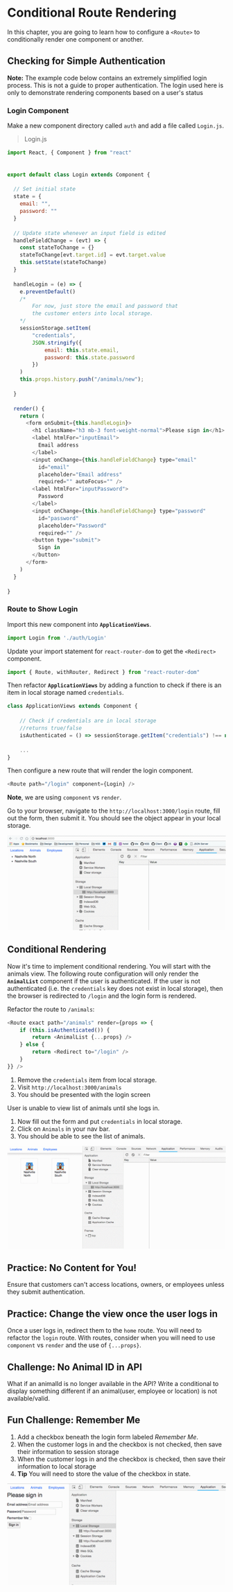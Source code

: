 # Conditional Route Rendering

In this chapter, you are going to learn how to configure a `<Route>` to conditionally render one component or another.

## Checking for Simple Authentication

**Note:** The example code below contains an extremely simplified login process. This is not a guide to proper authentication. The login used here is only to demonstrate rendering components based on a user's status

### Login Component

Make a new component directory called `auth` and add a file called `Login.js`.

> Login.js

```js
import React, { Component } from "react"


export default class Login extends Component {

  // Set initial state
  state = {
    email: "",
    password: ""
  }

  // Update state whenever an input field is edited
  handleFieldChange = (evt) => {
    const stateToChange = {}
    stateToChange[evt.target.id] = evt.target.value
    this.setState(stateToChange)
  }

  handleLogin = (e) => {
    e.preventDefault()
    /*
        For now, just store the email and password that
        the customer enters into local storage.
    */
    sessionStorage.setItem(
        "credentials",
        JSON.stringify({
            email: this.state.email,
            password: this.state.password
        })
    )
    this.props.history.push("/animals/new");

  }

  render() {
    return (
      <form onSubmit={this.handleLogin}>
        <h1 className="h3 mb-3 font-weight-normal">Please sign in</h1>
        <label htmlFor="inputEmail">
          Email address
        </label>
        <input onChange={this.handleFieldChange} type="email"
          id="email"
          placeholder="Email address"
          required="" autoFocus="" />
        <label htmlFor="inputPassword">
          Password
        </label>
        <input onChange={this.handleFieldChange} type="password"
          id="password"
          placeholder="Password"
          required="" />
        <button type="submit">
          Sign in
        </button>
      </form>
    )
  }

}
```

### Route to Show Login

Import this new component into **`ApplicationViews`**.

```js
import Login from './auth/Login'
```

Update your import statement for `react-router-dom` to get the `<Redirect>` component.

```js
import { Route, withRouter, Redirect } from "react-router-dom"
```

Then refactor **`ApplicationViews`** by adding a function to check if there is an item in local storage named `credentials`.

```js
class ApplicationViews extends Component {

    // Check if credentials are in local storage
    //returns true/false
    isAuthenticated = () => sessionStorage.getItem("credentials") !== null

    ...
}
```

Then configure a new route that will render the login component.

```js
<Route path="/login" component={Login} />
```

**Note**, we are using `component` vs `render`.


Go to your browser, navigate to the `http://localhost:3000/login` route, fill out the form, then submit it. You should see the object appear in your local storage.

![simple login](./images/alRdBjtuxG.gif)

## Conditional Rendering

Now it's time to implement conditional rendering. You will start with the animals view. The following route configuration will only render the **`AnimalList`** component if the user is authenticated. If the user is not authenticated (i.e. the `credentials` key does not exist in local storage), then the browser is redirected to `/login` and the login form is rendered.

Refactor the route to `/animals`:


```js
<Route exact path="/animals" render={props => {
    if (this.isAuthenticated()) {
        return <AnimalList {...props} />
    } else {
        return <Redirect to="/login" />
    }
}} />
```


1. Remove the `credentials` item from local storage.
2. Visit `http://localhost:3000/animals`
3. You should be presented with the login screen

User is unable to view list of animals until she logs in.

1. Now fill out the form and put `credentials` in local storage.
2. Click on `Animals` in your nav bar.
3. You should be able to see the list of animals.

![working conditional routing](./images/kfst2FfzcO.gif)


## Practice: No Content for You!

Ensure that customers can't access locations, owners, or employees unless they submit authentication.

## Practice: Change the view once the user logs in

Once a user logs in, redirect them to the `home` route. You will need to refactor the `login` route. With routes, consider when you will need to use `component` vs `render` and the use of `{...props}`.

## Challenge: No Animal ID in API
What if an animalId is no longer available in the API? Write a conditional to display something different if an animal(user, employee or location) is not available/valid.


## Fun Challenge: Remember Me

1. Add a checkbox beneath the login form labeled _Remember Me_.
2. When the customer logs in and the checkbox is not checked, then save their information to session storage
3. When the customer logs in and the checkbox is checked, then save their information to local storage
4. **Tip** You will need to store the value of the checkbox in state.

![session versus local](./images/WwftJ1Ds2R.gif)

